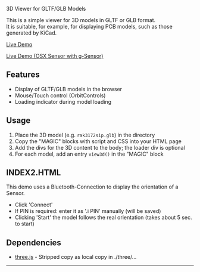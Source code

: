3D Viewer for GLTF/GLB Models

This is a simple viewer for 3D models in GLTF or GLB format.  
It is suitable, for example, for displaying PCB models, such as those generated by KiCad.

[Live Demo](https://joembedded.github.io/viewer3d/index.html)

[Live Demo (OSX Sensor with g-Sensor)](https://joembedded.github.io/viewer3d/index2.html)

## Features
- Display of GLTF/GLB models in the browser
- Mouse/Touch control (OrbitControls)
- Loading indicator during model loading

## Usage
1. Place the 3D model (e.g. `rak3172sip.glb`) in the directory
2. Copy the "MAGIC" blocks with script and CSS into your HTML page
3. Add the divs for the 3D content to the body; the loader div is optional
4. For each model, add an entry `view3d()` in the "MAGIC" block

## INDEX2.HTML
This demo uses a Bluetooth-Connection to display the orientation of a Sensor.
- Click 'Connect'
- If PIN is required: enter it as '.i PIN' manually (will be saved)
- Clicking 'Start' the model follows the real orientation (takes about 5 sec. to start)

## Dependencies
- [three.js](https://threejs.org/) - Stripped copy as local copy in ./three/...

---
